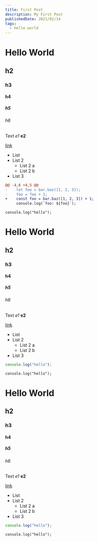 ```yaml
---
title: First Post
description: My First Post
publishedDate: 2021/02/14
tags:
  - hello world
---
```


# Hello World
## h2
### h3
#### h4
##### h5
###### h6

Text *e1* **e2**

[link](https://www.google.com)

* List
* List 2
  * List 2 a
  * List 2 b
* List 3

```diff
@@ -4,6 +4,5 @@
-    let foo = bar.baz([1, 2, 3]);
-    foo = foo + 1;
+    const foo = bar.baz([1, 2, 3]) + 1;
     console.log(`foo: ${foo}`);
```

```
console.log("hello");
```

# Hello World
## h2
### h3
#### h4
##### h5
###### h6

Text *e1* **e2**

[link](https://www.google.com)

* List
* List 2
  * List 2 a
  * List 2 b
* List 3

```js
console.log("hello");
```

```
console.log("hello");
```

# Hello World
## h2
### h3
#### h4
##### h5
###### h6

Text *e1* **e2**

[link](https://www.google.com)

* List
* List 2
  * List 2 a
  * List 2 b
* List 3

```js
console.log("hello");
```

```
console.log("hello");
```